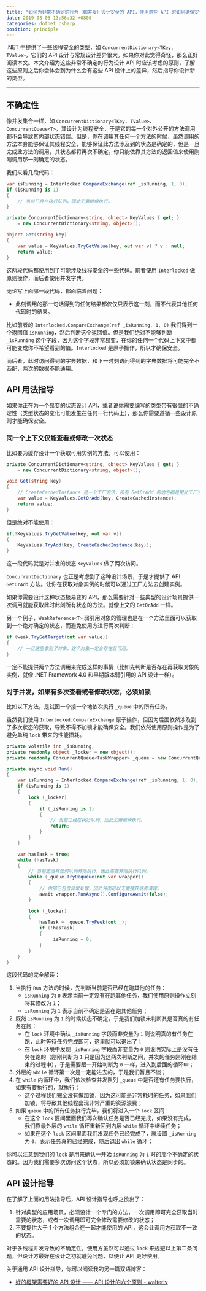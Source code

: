 ```yaml
---
title: "如何为非常不确定的行为（如并发）设计安全的 API，使用这些 API 时如何确保安全"
date: 2019-08-03 13:56:32 +0800
categories: dotnet csharp
position: principle
---
```


.NET 中提供了一些线程安全的类型，如 `ConcurrentDictionary<TKey, TValue>`，它们的 API 设计与常规设计差异很大。如果你对此觉得奇怪，那么正好阅读本文。本文介绍为这些非常不确定的行为设计 API 时应该考虑的原则，了解这些原则之后你会体会到为什么会有这些 API 设计上的差异，然后指导你设计新的类型。

---

<div id="toc"></div>

## 不确定性

像并发集合一样，如 `ConcurrentDictionary<TKey, TValue>`、`ConcurrentQueue<T>`，其设计为线程安全，于是它的每一个对外公开的方法调用都不会导致其内部状态错误。但是，你在调用其任何一个方法的时候，虽然调用的方法本身能够保证其线程安全，能够保证此方法涉及到的状态是确定的，但是一旦完成此方法的调用，其状态都将再次不确定。你只能依靠其方法的返回值来使用刚刚调用那一刻确定的状态。

我们来看几段代码：

```csharp
var isRunning = Interlocked.CompareExchange(ref _isRunning, 1, 0);
if (isRunning is 1)
{
    // 当前已经在执行队列，因此无需继续执行。
}
```

```csharp
private ConcurrentDictionary<string, object> KeyValues { get; }
    = new ConcurrentDictionary<string, object>();

object Get(string key)
{
    var value = KeyValues.TryGetValue(key, out var v) ? v : null;
    return value;
}
```

这两段代码都使用到了可能涉及线程安全的一些代码。前者使用 `Interlocked` 做原则操作，而后者使用并发字典。

无论写上面哪一段代码，都面临着问题：

- 此刻调用的那一句话得到的任何结果都仅仅只表示这一刻，而不代表其他任何代码时的结果。

比如前者的 `Interlocked.CompareExchange(ref _isRunning, 1, 0)` 我们得到一个返回值 `isRunning`，然后判断这个返回值。但是我们绝对不能够判断 `_isRunning` 这个字段，因为这个字段非常易变，在你的任何一个代码上下文中都可能变成你不希望看到的值。`Interlocked` 是原子操作，所以才确保安全。

而后者，此时访问得到的字典数据，和下一时刻访问得到的字典数据将可能完全不匹配，两次的数据不能通用。

## API 用法指导

如果你正在为一个易变的状态设计 API，或者说你需要编写的类型带有很强的不确定性（类型状态的变化可能发生在任何一行代码上），那么你需要遵循一些设计原则才能确保安全。

### 同一个上下文仅能查看或修改一次状态

比如要为缓存设计一个获取可用实例的方法，可以使用：

```csharp
private ConcurrentDictionary<string, object> KeyValues { get; }
    = new ConcurrentDictionary<string, object>();

void Get(string key)
{
    // CreateCachedInstance 是一个工厂方法，所有 GetOrAdd 的地方都是用此工厂方法创建。
    var value = KeyValues.GetOrAdd(key, CreateCachedInstance);
    return value;
}
```

但是绝对不能使用：

```csharp
if(!KeyValues.TryGetValue(key, out var v))
{
    KeyValues.TryAdd(key, CreateCachedInstance(key));
}
```

这一段代码就是对并发的状态 `KeyValues` 做了两次访问。

`ConcurrentDictionary` 也正是考虑到了这种设计场景，于是才提供了 API `GetOrAdd` 方法。让你在获取对象实例的时候可以通过工厂方法去创建实例。

如果你需要设计这种状态极易变的 API，那么需要针对一些典型的设计场景提供一次调用就能获取此时此刻所有状态的方法。就像上文的 `GetOrAdd` 一样。

另一个例子，`WeakReference<T>` 弱引用对象的管理也是在一个方法里面可以获取到一个绝对确定的状态，而避免使用方进行两次判断：

```csharp
if (weak.TryGetTarget(out var value))
{
    // 一旦这里拿到了对象，这个对象一定会存在且可用。
}
```

一定不能提供两个方法调用来完成这样的事情（比如先判断是否存在再获取对象的实例，就像 .NET Framework 4.0 和早期版本弱引用的 API 设计一样）。

### 对于并发，如果有多次查看或者修改状态，必须加锁

比如以下方法，是试图一个接一个地依次执行 `_queue` 中的所有任务。

虽然我们使用 `Interlocked.CompareExchange` 原子操作，但因为后面依然涉及到了多次状态的获取，导致不得不加锁才能确保安全。我们依然使用原则操作是为了避免单纯 `lock` 带来的性能损耗。

```csharp
private volatile int _isRunning;
private readonly object _locker = new object();
private readonly ConcurrentQueue<TaskWrapper> _queue = new ConcurrentQueue<TaskWrapper>();

private async void Run()
{
    var isRunning = Interlocked.CompareExchange(ref _isRunning, 1, 0);
    if (isRunning is 1)
    {
        lock (_locker)
        {
            if (_isRunning is 1)
            {
                // 当前已经在执行队列，因此无需继续执行。
                return;
            }
        }
    }

    var hasTask = true;
    while (hasTask)
    {
        // 当前还没有任何队列开始执行，因此需要开始执行队列。
        while (_queue.TryDequeue(out var wrapper))
        {
            // 内部已包含异常处理，因此外面可以无需捕获或者清理。
            await wrapper.RunAsync().ConfigureAwait(false);
        }

        lock (_locker)
        {
            hasTask = _queue.TryPeek(out _);
            if (!hasTask)
            {
                _isRunning = 0;
            }
        }
    }
}
```

这段代码的完全解读：

1. 当执行 `Run` 方法的时候，先判断当前是否已经在跑其他的任务：
    - `isRunning` 为 `0` 表示当前一定没有在跑其他任务，我们使用原则操作立刻将其修改为 `1`；
    - `isRunning` 为 `1` 表示当前不确定是否在跑其他任务；
1. 既然 `isRunning` 为 `1` 的时候状态不确定，于是我们加锁来判断其是否真的有任务在跑：
    - 在 `lock` 环境中确认 `_isRunning` 字段而非变量为 `1` 则说明真的有任务在跑，此时等待任务完成即可，这里就可以退出了；
    - 在 `lock` 环境中发现 `_isRunning` 字段而非变量为 `0` 则说明实际上是没有任务在跑的（刚刚判断为 `1` 只是因为这两次判断之间，并发的任务刚刚在结束的过程中），于是需要跟一开始判断为 `0` 一样，进入到后面的循环中；
1. 外层的 `while` 循环第一次是一定能进去的，于是我们暂且不谈；
1. 在 `while` 内循环中，我们依次检查并发队列 `_queue` 中是否还有任务要执行，如果有要执行的，就执行：
    - 这个过程我们完全没有做加锁，因为这可能是非常耗时的任务，如果我们加锁，将导致其他线程出现非常严重的资源浪费；
1. 如果 `queue` 中的所有任务执行完毕，我们将进入一个 `lock` 区间：
    - 在这个 `lock` 区间里面我们再次确认任务是否已经完成，如果没有完成，我们靠最外层的 `while` 循环重新回到内层 `while` 循环中继续任务；
    - 如果在这个 `lock` 区间里面我们发现任务已经完成了，就设置 `_isRunning` 为 `0`，表示任务真的已经完成，随后退出 `while` 循环；

你可以注意到我们的 `lock` 是用来确认一开始 `isRunning` 为 `1` 时的那个不确定的状态的。因为我们需要多次访问这个状态，所以必须加锁来确认状态是同步的。

## API 设计指导

在了解了上面的用法指导后，API 设计指导也呼之欲出了：

1. 针对典型的应用场景，必须设计一个专门的方法，一次调用即可完全获取当时需要的状态，或者一次调用即可完全修改需要修改的状态；
1. 不要提供大于 1 个方法组合在一起才能使用的 API，这会让调用方获取不一致的状态。

对于多线程并发导致的不确定性，使用方虽然可以通过 `lock` 来规避以上第二条问题，但设计方最好在设计之初就避免问题，以便让 API 更好使用。

关于通用 API 设计指导，你可以阅读我的另一篇双语博客：

- [好的框架需要好的 API 设计 —— API 设计的六个原则 - walterlv](/post/framework-api-design.html)
